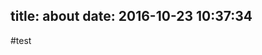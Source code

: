title: about
date: 2016-10-23 10:37:34
---

#test

<div class="ds-recent-visitors"
    data-num-items="36"
    data-avatar-size="42"
    id="ds-recent-visitors">
</div>
